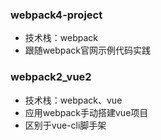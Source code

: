 ### webpack4-project
- 技术栈：webpack
- 跟随webpack官网示例代码实践

### webpack2_vue2
- 技术栈：webpack、vue
- 应用webpack手动搭建vue项目
- 区别于vue-cli脚手架
